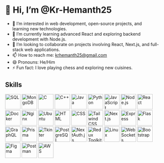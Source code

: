 # 👋 Hi, I’m @Kr-Hemanth25

- 👀 I’m interested in web development, open-source projects, and learning new technologies.
- 🌱 I’m currently learning advanced React and exploring backend development with Node.js.
- 💞️ I’m looking to collaborate on projects involving React, Next.js, and full-stack web applications.
- 📫 How to reach me: krhemanth25@gmail.com
- 😄 Pronouns: He/Him
- ⚡ Fun fact: I love playing chess and exploring new cuisines.

## Skills

<p align="left">
  <img src="https://img.shields.io/badge/-SQL-000?style=for-the-badge&logo=postgresql&logoColor=white" alt="SQL" height="50"/>
  <img src="https://img.shields.io/badge/-MongoDB-47A248?style=for-the-badge&logo=mongodb&logoColor=white" alt="MongoDB" height="50"/>
  <img src="https://img.shields.io/badge/-C-A8B9CC?style=for-the-badge&logo=c&logoColor=white" alt="C" height="50"/>
  <img src="https://img.shields.io/badge/-C++-00599C?style=for-the-badge&logo=c%2B%2B&logoColor=white" alt="C++" height="50"/>
  <img src="https://img.shields.io/badge/-Java-007396?style=for-the-badge&logo=java&logoColor=white" alt="Java" height="50"/>
  <img src="https://img.shields.io/badge/-Python-3776AB?style=for-the-badge&logo=python&logoColor=white" alt="Python" height="50"/>
  <img src="https://img.shields.io/badge/-JavaScript-F7DF1E?style=for-the-badge&logo=javascript&logoColor=white" alt="JavaScript" height="50"/>
  <img src="https://img.shields.io/badge/-Node.js-339933?style=for-the-badge&logo=node.js&logoColor=white" alt="Node.js" height="50"/>
  <img src="https://img.shields.io/badge/-React-61DAFB?style=for-the-badge&logo=react&logoColor=white" alt="React" height="50"/>
  <img src="https://img.shields.io/badge/-Docker-2496ED?style=for-the-badge&logo=docker&logoColor=white" alt="Docker" height="50"/>
  <img src="https://img.shields.io/badge/-Nginx-269539?style=for-the-badge&logo=nginx&logoColor=white" alt="Nginx" height="50"/>
  <img src="https://img.shields.io/badge/-Ubuntu-E95420?style=for-the-badge&logo=ubuntu&logoColor=white" alt="Ubuntu" height="50"/>
  <img src="https://img.shields.io/badge/-HTML5-E34F26?style=for-the-badge&logo=html5&logoColor=white" alt="HTML" height="50"/>
  <img src="https://img.shields.io/badge/-CSS3-1572B6?style=for-the-badge&logo=css3&logoColor=white" alt="CSS" height="50"/>
  <img src="https://img.shields.io/badge/-TailwindCSS-06B6D4?style=for-the-badge&logo=tailwind-css&logoColor=white" alt="Tailwind CSS" height="50"/>
  <img src="https://img.shields.io/badge/-Next.js-000000?style=for-the-badge&logo=next.js&logoColor=white" alt="Next.js" height="50"/>
  <img src="https://img.shields.io/badge/-Express-000000?style=for-the-badge&logo=express&logoColor=white" alt="Express" height="50"/>
  <img src="https://img.shields.io/badge/-Flask-000000?style=for-the-badge&logo=flask&logoColor=white" alt="Flask" height="50"/>
  <img src="https://img.shields.io/badge/-GraphQL-E10098?style=for-the-badge&logo=graphql&logoColor=white" alt="GraphQL" height="50"/>
  <img src="https://img.shields.io/badge/-Prisma-2D3748?style=for-the-badge&logo=prisma&logoColor=white" alt="Prisma" height="50"/>
  <img src="https://img.shields.io/badge/-Tkinter-3C78D8?style=for-the-badge&logo=tkinter&logoColor=white" alt="Tkinter" height="50"/>
  <img src="https://img.shields.io/badge/-PostgreSQL-4169E1?style=for-the-badge&logo=postgresql&logoColor=white" alt="PostgreSQL" height="50"/>
  <img src="https://next-auth.js.org/img/logo/logo-sm.png" alt="NextAuth.js" height="50"/>
  <img src="https://redux-toolkit.js.org/img/redux-logo-landscape.png" alt="Redux Toolkit" height="50"/>
  <img src="https://img.shields.io/badge/-Linux-FCC624?style=for-the-badge&logo=linux&logoColor=white" alt="Linux" height="50"/>
  <img src="https://img.shields.io/badge/-WebSockets-000000?style=for-the-badge&logo=websockets&logoColor=white" alt="WebSockets" height="50"/>
  <img src="https://img.shields.io/badge/-Bootstrap-563D7C?style=for-the-badge&logo=bootstrap&logoColor=white" alt="Bootstrap" height="50"/>
<img src="https://img.shields.io/badge/-Figma-F24E1E?style=for-the-badge&logo=figma&logoColor=white" alt="Figma" height="50"/>
<img src="https://img.shields.io/badge/-Postman-FF6C37?style=for-the-badge&logo=postman&logoColor=white" alt="Postman" height="50"/>
<img src="https://img.shields.io/badge/-AWS-232F3E?style=for-the-badge&logo=amazonaws&logoColor=white" alt="AWS" height="50"/>







</p>

<!---
Krs-Hemanth/Krs-Hemanth is a ✨ special ✨ repository because its `README.md` (this file) appears on your GitHub profile.
You can click the Preview link to take a look at your changes.
--->
